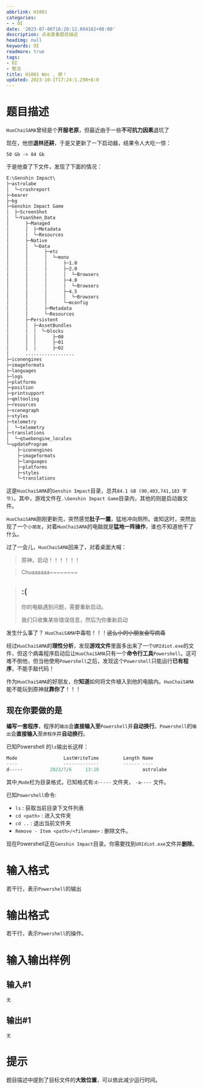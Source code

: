 ```yaml
---
abbrlink: H1001
categories:
- - OI
date: '2023-07-06T16:20:12.004162+08:00'
description: 点击查看题目描述
headimg: null
keywords: OI
readmore: true
tags:
- OI
- 整活
title: H1001 Woc , 原！
updated: 2023-10-1T17:24:1.290+8:0
---
```

# 题目描述

`HuoChaiSAMA`曾经是个**开服老原**，但最近由于一些**不可抗力因素**退坑了

现在，他想**退林还耕**，于是又更新了一下启动器，结果令人大吃一惊：

`50 Gb -> 84 Gb`

于是他查了下文件，发现了下面的情况：

```md
E:\Genshin Impact\
├─astrolabe
│  └─crashreport
├─bearer
├─bg
├─Genshin Impact Game
│  ├─ScreenShot
│  └─YuanShen_Data
│      ├─Managed
│      │  ├─Metadata
│      │  └─Resources
│      ├─Native
│      │  └─Data
│      │      ├─etc
│      │      │  └─mono
│      │      │      ├─1.0
│      │      │      ├─2.0
│      │      │      │  └─Browsers
│      │      │      ├─4.0
│      │      │      │  └─Browsers
│      │      │      ├─4.5
│      │      │      │  └─Browsers
│      │      │      └─mconfig
│      │      ├─Metadata
│      │      └─Resources
│      ├─Persistent
│      │  ├─AssetBundles
│      │  │  └─blocks
│      │  │      ├─00
│      │  │      ├─01
│      │  │      ├─02
│      ..................
├─iconengines
├─imageformats
├─languages
├─logs
├─platforms
├─position
├─printsupport
├─qmltooling
├─resources
├─scenegraph
├─styles
├─telemetry
│  └─telemetry
├─translations
│  └─qtwebengine_locales
└─updateProgram
    ├─iconengines
    ├─imageformats
    ├─languages
    ├─platforms
    ├─styles
    └─translations
```

这是`HuoChaiSAMA`的`Genshin Impact`目录，总共`84.1 GB (90,403,741,183 字节)`。其中，游戏文件在`.\Genshin Impact Game`目录内，其他的则是启动器文件。

`HuoChaiSAMA`刚刚更新完，突然感觉**肚子一震**，猛地冲向厕所。谁知这时，突然出现了一个`小朋友`，对着`HuoChaiSAMA`的电脑就是**猛地一阵操作**，谁也不知道他干了什么。

过了一会儿，`HuoChaiSAMA`回来了，对着桌面大喊：

> 原神，启动！！！！！！

> Chuaaaaaa~~~~~~~~

> ## :(
>
> 你的电脑遇到问题，需要重新启动。
>
> 我们只收集某些错误信息，然后为你重新启动

发生什么事了？ `HuoChaiSAMA`中毒啦！！！~~这么小的小朋友会写病毒~~

经过`HuoChaiSAMA`的**理性分析**，发现**游戏文件**里面多出来了一个`URIdiot.exe`的文件，但这个病毒程序启动后让`HuoChaiSAMA`只有一个**命令行工具**`Powershell`。这可难不倒他，但当他使用`Powershell`之后，发现这个`Powershell`只能运行**已有程序**，不能手敲代码！

作为`HuoChaiSAMA`的好朋友，你**知道**如何将文件植入到他的电脑内。`HuoChaiSAMA`能不能玩到原神就**靠你了**！！！

## 现在你要做的是

**编写一套程序**，程序的`输出`会**直接输入至**`Powershell`并**自动换行**。`Powershell`的`输出`会**直接输入**至`原程序`并**自动换行**。

已知Powershell 的`ls`输出长这样：

```powershell
Mode                 LastWriteTime         Length Name
----                 -------------         ------ ----
d-----          2023/7/6     13:10                astrolabe
```

其中,`Mode`栏为目录格式，已知格式有:`d-----` 文件夹， `-a----` 文件。

已知`Powershell`命令:

* `ls` : 获取当前目录下文件列表
* `cd <path>` : 进入文件夹
* `cd ..` : 退出当前文件夹
* `Remove - Item <path>/<filename>` : 删除文件。

现在Powershell正在`Genshin Impact`目录。你需要找到`URIdiot.exe`文件并**删除**。

# 输入格式

若干行，表示`Powershell`的输出

# 输出格式

若干行，表示`Powershell`的操作。

# 输入输出样例

## 输入#1

```
无
```

## 输出#1

```
无
```

# 提示

题目描述中提到了目标文件的**大致位置**，可以依此减少运行时间。
